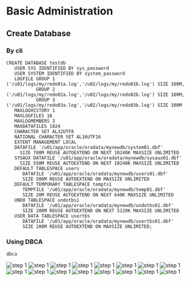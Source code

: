 # Basic Administration

## Create Database
### By cli
```
CREATE DATABASE testdb
   USER SYS IDENTIFIED BY sys_password
   USER SYSTEM IDENTIFIED BY system_password
   LOGFILE GROUP 1 ('/u01/logs/my/redo01a.log','/u02/logs/my/redo01b.log') SIZE 100M,
           GROUP 2 ('/u01/logs/my/redo02a.log','/u02/logs/my/redo02b.log') SIZE 100M,
           GROUP 3 ('/u01/logs/my/redo03a.log','/u02/logs/my/redo03b.log') SIZE 100M
   MAXLOGHISTORY 1
   MAXLOGFILES 16
   MAXLOGMEMBERS 3
   MAXDATAFILES 1024
   CHARACTER SET AL32UTF8
   NATIONAL CHARACTER SET AL16UTF16
   EXTENT MANAGEMENT LOCAL
   DATAFILE '/u01/app/oracle/oradata/mynewdb/system01.dbf'
     SIZE 700M REUSE AUTOEXTEND ON NEXT 10240K MAXSIZE UNLIMITED
   SYSAUX DATAFILE '/u01/app/oracle/oradata/mynewdb/sysaux01.dbf'
     SIZE 550M REUSE AUTOEXTEND ON NEXT 10240K MAXSIZE UNLIMITED
   DEFAULT TABLESPACE users
      DATAFILE '/u01/app/oracle/oradata/mynewdb/users01.dbf'
      SIZE 500M REUSE AUTOEXTEND ON MAXSIZE UNLIMITED
   DEFAULT TEMPORARY TABLESPACE tempts1
      TEMPFILE '/u01/app/oracle/oradata/mynewdb/temp01.dbf'
      SIZE 20M REUSE AUTOEXTEND ON NEXT 640K MAXSIZE UNLIMITED
   UNDO TABLESPACE undotbs1
      DATAFILE '/u01/app/oracle/oradata/mynewdb/undotbs01.dbf'
      SIZE 200M REUSE AUTOEXTEND ON NEXT 5120K MAXSIZE UNLIMITED
   USER_DATA TABLESPACE usertbs
      DATAFILE '/u01/app/oracle/oradata/mynewdb/usertbs01.dbf'
      SIZE 200M REUSE AUTOEXTEND ON MAXSIZE UNLIMITED;
```

### Using DBCA
```
dbca
```

![step 1](/02%20Basic%20Administration/img/step%201.png)
![step 1](/02%20Basic%20Administration/img/step%202.png)
![step 1](/02%20Basic%20Administration/img/step%203.png)
![step 1](/02%20Basic%20Administration/img/step%204.png)
![step 1](/02%20Basic%20Administration/img/step%205.png)
![step 1](/02%20Basic%20Administration/img/step%206.png)
![step 1](/02%20Basic%20Administration/img/step%207.png)
![step 1](/02%20Basic%20Administration/img/step%208.png)
![step 1](/02%20Basic%20Administration/img/step%209.png)
![step 1](/02%20Basic%20Administration/img/step%2010.png)
![step 1](/02%20Basic%20Administration/img/step%2011.png)
![step 1](/02%20Basic%20Administration/img/step%2012.png)
![step 1](/02%20Basic%20Administration/img/step%2013.png)
![step 1](/02%20Basic%20Administration/img/step%2014.png)
![step 1](/02%20Basic%20Administration/img/step%2015.png)
![step 1](/02%20Basic%20Administration/img/step%2016.png)
